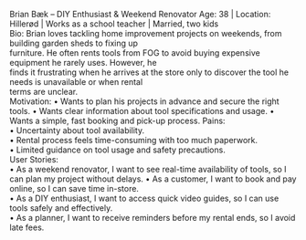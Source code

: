 Brian Bæk – DIY Enthusiast & Weekend Renovator 
Age:	38	|	Location:	Hillerød	|	Works	as	a	school	teacher	| Married,	two	kids	
Bio:	Brian	loves	tackling	home	improvement	projects	on	weekends,	from	building	garden	sheds	to	fixing	up	
furniture.	He	often	rents	tools	from	FOG	to	avoid	buying	expensive	equipment	he	rarely	uses.	However,	he	
finds	it	frustrating	when	he	arrives	at	the	store	only	to	discover	the	tool	he	needs	is	unavailable	or	when	rental	
terms	are	unclear.	
Motivation:	
• Wants to plan his projects in advance and secure the right tools. 
• Wants clear information about tool specifications and usage. 
• Wants a simple, fast booking and pick-up process. 
Pains:		
• Uncertainty	about	tool	availability.	
• Rental	process	feels	time-consuming	with	too	much	paperwork.	
• Limited	guidance	on	tool	usage	and	safety	precautions.	
User	Stories:	
• As	a	weekend	renovator,	I	want	to	see	real-time	availability	of	tools,	so	I	can	plan	my	project	without	
delays.	
• As	a	customer,	I	want	to	book	and	pay	online,	so	I	can	save	time	in-store.	
• As	a	DIY	enthusiast,	I	want	to	access	quick	video	guides,	so	I	can	use	tools	safely	and	effectively.	
• As	a	planner,	I	want	to	receive	reminders	before	my	rental	ends,	so	I	avoid	late	fees.